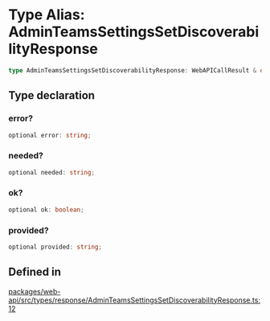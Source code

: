 # Type Alias: AdminTeamsSettingsSetDiscoverabilityResponse

```ts
type AdminTeamsSettingsSetDiscoverabilityResponse: WebAPICallResult & object;
```

## Type declaration

### error?

```ts
optional error: string;
```

### needed?

```ts
optional needed: string;
```

### ok?

```ts
optional ok: boolean;
```

### provided?

```ts
optional provided: string;
```

## Defined in

[packages/web-api/src/types/response/AdminTeamsSettingsSetDiscoverabilityResponse.ts:12](https://github.com/slackapi/node-slack-sdk/blob/main/packages/web-api/src/types/response/AdminTeamsSettingsSetDiscoverabilityResponse.ts#L12)

